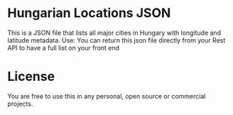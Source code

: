 # Hungarian Locations JSON

This is a JSON file that lists all major cities in Hungary with longitude and latitude metadata.
Use: You can return this json file directly from your Rest API to have a full list on your front end

# License

You are free to use this in any personal, open source or commercial projects.
